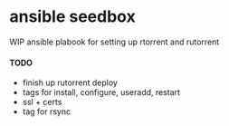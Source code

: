 # ansible seedbox

WIP ansible plabook for setting up rtorrent and rutorrent 

#### TODO
 * finish up rutorrent deploy
 * tags for install, configure, useradd, restart
 * ssl + certs
 * tag for rsync 

